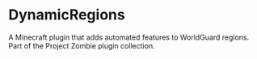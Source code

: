 # DynamicRegions
A Minecraft plugin that adds automated features to WorldGuard regions. Part of the Project Zombie plugin collection.
